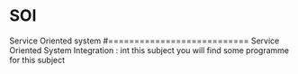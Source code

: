 # SOI
Service Oriented system
#===========================
Service Oriented System Integration :
int this subject you will find some programme  for this subject 

